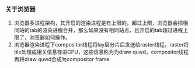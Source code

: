 ### 关于浏览器
1. 浏览器多进程架构，其开启的渲染进程是有上限的，超过上限，浏览器会把相同站的tab的渲染进程合并，那么如果没有相同站点，且开启的tab超过进程上限了，浏览器如何操作。
2. 浏览器渲染进程下compositor线程将lay层分片后发送给raster线程，raster将tile处理成相关信息存进GPU，这些信息称为为draw quwd，compositor线程再将draw quwd合成为compositor frame